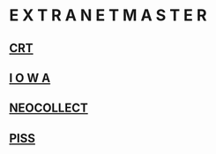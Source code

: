 # E X T R A N E T  M A S T E R

## [CRT](https://extratone.github.io)

## [I O W A](https://iowa.neocities.org/)

## [NEOCOLLECT](https://github.com/extratone/neocollect/tree/main/collection)

## [PISS](https://gofund.me/06c5d77f)

